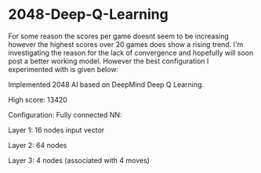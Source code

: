 # 2048-Deep-Q-Learning

For some reason the scores per game doesnt seem to be increasing however the highest scores over 20 games does show a rising trend. I'm investigating the reason for the lack of convergence and hopefully will soon post a better working model. However the best configuration I experimented with is given below:

Implemented 2048 AI based on DeepMind Deep Q Learning.

High score: 13420

Configuration: Fully connected NN:

Layer 1: 16 nodes input vector

Layer 2: 64 nodes

Layer 3: 4 nodes (associated with 4 moves)
